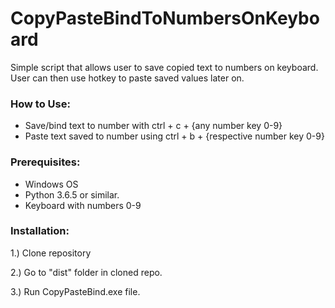 # CopyPasteBindToNumbersOnKeyboard
Simple script that allows user to save copied text to numbers on keyboard. User can then use hotkey to paste saved values later on. 

### How to Use:
- Save/bind text to number with ctrl + c + {any number key 0-9}
- Paste text saved to number using ctrl + b + {respective number key 0-9}

### Prerequisites:
- Windows OS
- Python 3.6.5 or similar.
- Keyboard with numbers 0-9

### Installation:
1.) Clone repository

2.) Go to "dist" folder in cloned repo.

3.) Run CopyPasteBind.exe file.
